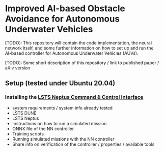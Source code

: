 # Improved AI-based Obstacle Avoidance for Autonomous Underwater Vehicles

[TODO]: This repository will contain the code implementation, the neural network itself, and some further information on how to set up and run the AI-based controller for Autonomous Underwater Vehicles (AUVs).

[TODO]: Some short description of this repository / link to published paper / aXiv version

## Setup (tested under Ubuntu 20.04)

### Installing the [LSTS Neptus Command & Control Interface](https://github.com/LSTS/neptus)





- system requirements / system info already tested
- LSTS DUNE
- LSTS Neptus
- Instructions on how to run a simulated mission
- ONNX file of the NN controller
- Training scripts
- Running simulated missions with the NN controller
- Share info on verification of the controller / properties / available tools



